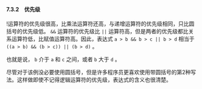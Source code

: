 #### 7.3.2　优先级

!运算符的优先级很高，比乘法运算符还高，与递增运算符的优先级相同，只比圆括号的优先级低。 `&&` 运算符的优先级比 `||` 运算符高，但是两者的优先级都比关系运算符低，比赋值运算符高。因此，表达式 `a > b && b > c || b > d` 相当于 `((a > b) && (b > c)) || (b > d)` 。

也就是说， `b` 介于 `a` 和 `c` 之间，或者 `b` 大于 `d` 。

尽管对于该例没必要使用圆括号，但是许多程序员更喜欢使用带圆括号的第2种写法。这样做即使不记得逻辑运算符的优先级，表达式的含义也很清楚。

